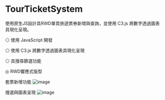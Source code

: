 # TourTicketSystem

使用原生JS設計具RWD單頁旅遊票券新增與查詢，並使用 C3.js 將數字透過圖表具現化呈現。

◎ 使用 JavaScript 開發

◎ 使用 C3.js 將數字透過圖表具現化呈現

◎ 具搜尋篩選功能

◎ RWD響應式版型

套票新增功能
![image](https://user-images.githubusercontent.com/87654961/178749984-c30d8889-e3dd-4571-ba9b-332df46e6818.png)

搜選與圖表呈現
![image](https://user-images.githubusercontent.com/87654961/178750508-201b048d-90f5-4eb2-8c16-53c2d9b2463b.png)

